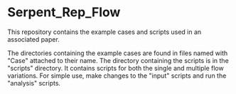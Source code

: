 # Serpent_Rep_Flow

This repository contains the example cases and scripts used in an associated paper.

The directories containing the example cases are found in files named with "Case" attached to their name. The directory containing the scripts is in the "scripts" directory. It contains scripts for both the single and multiple flow variations. For simple use, make changes to the "input" scripts and run the "analysis" scripts.
